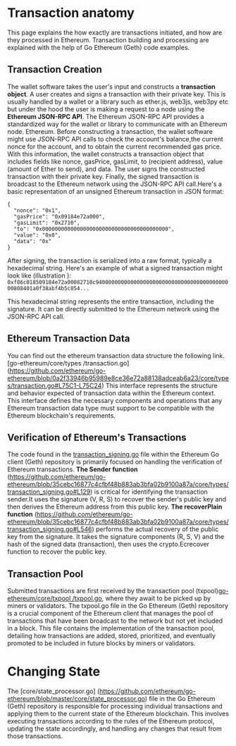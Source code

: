 # Transaction anatomy
This page explains the how exactly are transactions initiated, and how are they processed in Ethereum. Transaction building and processing are explained with the help of Go Ethereum (Geth) code examples.

## Transaction Creation
The wallet software takes the user's input and constructs a **transaction object**. A user creates and signs a transaction with their private key. This is usually handled by a wallet or a library such as ether.js, web3js, web3py etc but under the hood the user is making a request to a node using the **Ethereum JSON-RPC API**. The Ethereum JSON-RPC API provides a standardized way for the wallet or library to communicate with an Ethereum node.  Ethereum. Before constructing a transaction, the wallet software might use JSON-RPC API calls to check the account's balance,the current nonce for the account, and to obtain the current recommended gas price. With this information, the wallet constructs a transaction object that includes fields like nonce, gasPrice, gasLimit, to (recipient address), value (amount of Ether to send), and data. The user signs the constructed transaction with their private key. Finally, the signed transaction is broadcast to the Ethereum network using the JSON-RPC API call.Here's a basic representation of an unsigned Ethereum transaction in JSON format:

```
{
  "nonce": "0x1",
  "gasPrice": "0x09184e72a000",
  "gasLimit": "0x2710",
  "to": "0x0000000000000000000000000000000000000000",
  "value": "0x0",
  "data": "0x"
}

```
After signing, the transaction is serialized into a raw format, typically a hexadecimal string. Here's an example of what a signed transaction might look like (illustration ):
``` 0xf86c018509184e72a00082710c94000000000000000000000000000000000000000000808401a0f38abf4b5c854...```

This hexadecimal string represents the entire transaction, including the signature. It can be directly submitted to the Ethereum network using the  JSON-RPC API call.



## Ethereum Transaction Data
You can find out the ethereum transaction data structure the following link. [go-ethereum/core/types
/transaction.go] (https://github.com/ethereum/go-ethereum/blob/0a2f33946b95989e8ce36e72a88138adceab6a23/core/types/transaction.go#L75C1-L75C24)
This interface represents the structure and behavior expected of transaction data within the Ethereum context. This interface defines the necessary components and operations that any Ethereum transaction data type must support to be compatible with the Ethereum blockchain's requirements.

##  Verification of Ethereum's Transactions
The code found in the [transaction_signing.go](https://github.com/ethereum/go-ethereum/blob/master/core/types/transaction_signing.go) file within the Ethereum Go client (Geth) repository is primarily focused on handling the verification of Ethereum transactions. **The Sender function** (https://github.com/ethereum/go-ethereum/blob/35cebc16877c4cfbf48b883ab3bfa02b9100a87a/core/types/transaction_signing.go#L129) is critical for identifying the transaction sender.It uses the signature (V, R, S) to recover the sender's public key and then derives the Ethereum address from this public key. **The recoverPlain function** (https://github.com/ethereum/go-ethereum/blob/35cebc16877c4cfbf48b883ab3bfa02b9100a87a/core/types/transaction_signing.go#L546)  performs the actual recovery of the public key from the signature. It takes the signature components (R, S, V) and the hash of the signed data (transaction), then uses the crypto.Ecrecover function to recover the public key.


## Transaction Pool
Submitted transactions are first received by the transaction pool (txpool)[go-ethereum/core/txpool
/txpool.go](https://github.com/ethereum/go-ethereum/blob/master/core/txpool/txpool.go), where they await to be picked up by miners or validators. The txpool.go file in the Go Ethereum (Geth) repository is a crucial component of the Ethereum client that manages the pool of transactions that have been broadcast to the network but not yet included in a block. This file contains the implementation of the transaction pool, detailing how transactions are added, stored, prioritized, and eventually promoted to be included in future blocks by miners or validators.

# Changing State

The [core/state_processor.go] (https://github.com/ethereum/go-ethereum/blob/master/core/state_processor.go) file in the Go Ethereum (Geth) repository is responsible for processing individual transactions and applying them to the current state of the Ethereum blockchain. This involves executing transactions according to the rules of the Ethereum protocol, updating the state accordingly, and handling any changes that result from those transactions.
